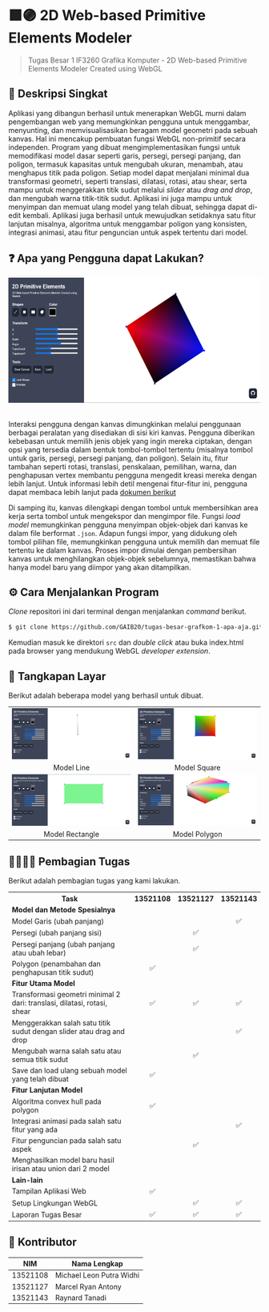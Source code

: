 # 🟩🟣 2D Web-based Primitive Elements Modeler
> Tugas Besar 1 IF3260 Grafika Komputer - 2D Web-based Primitive Elements Modeler Created using WebGL

## 📝 Deskripsi Singkat
Aplikasi yang dibangun berhasil untuk menerapkan WebGL murni dalam pengembangan web yang memungkinkan pengguna untuk menggambar, menyunting, dan memvisualisasikan beragam model geometri pada sebuah kanvas. Hal ini mencakup pembuatan fungsi WebGL non-primitif secara independen. Program yang dibuat mengimplementasikan fungsi untuk memodifikasi model dasar seperti garis, persegi, persegi panjang, dan poligon, termasuk kapasitas untuk mengubah ukuran, menambah, atau menghapus titik pada poligon. Setiap model dapat menjalani minimal dua transformasi geometri, seperti translasi, dilatasi, rotasi, atau shear, serta mampu untuk menggerakkan titik sudut melalui *slider* atau *drag and drop*, dan mengubah warna titik-titik sudut. Aplikasi ini juga mampu untuk menyimpan dan memuat ulang model yang telah dibuat, sehingga dapat di-edit kembali. Aplikasi juga berhasil untuk mewujudkan setidaknya satu fitur lanjutan misalnya, algoritma untuk menggambar poligon yang konsisten, integrasi animasi, atau fitur penguncian untuk aspek tertentu dari model.

## ❓ Apa yang Pengguna dapat Lakukan?
<div align="center">
  <img height="250px" src="./assets/asset1.png" alt=""/>
</div>
<br>

Interaksi pengguna dengan kanvas dimungkinkan melalui penggunaan berbagai peralatan yang disediakan di sisi kiri kanvas. Pengguna diberikan kebebasan untuk memilih jenis objek yang ingin mereka ciptakan, dengan opsi yang tersedia dalam bentuk tombol-tombol tertentu (misalnya tombol untuk garis, persegi, persegi panjang, dan poligon). Selain itu, fitur tambahan seperti rotasi, translasi, penskalaan, pemilihan, warna, dan penghapusan vertex membantu pengguna mengedit kreasi mereka dengan lebih lanjut. Untuk informasi lebih detil mengenai fitur-fitur ini, pengguna dapat membaca lebih lanjut pada [dokumen berikut](https://github.com/GAIB20/tugas-besar-grafkom-1-apa-aja/tree/main/doc/IF3260_Tugas1_K02_G02.pdf)

Di samping itu, kanvas dilengkapi dengan tombol untuk membersihkan area kerja serta tombol untuk mengekspor dan mengimpor file. Fungsi *load model* memungkinkan pengguna menyimpan objek-objek dari kanvas ke dalam file berformat `.json`. Adapun fungsi impor, yang didukung oleh tombol pilihan file, memungkinkan pengguna untuk memilih dan memuat file tertentu ke dalam kanvas. Proses impor dimulai dengan pembersihan kanvas untuk menghilangkan objek-objek sebelumnya, memastikan bahwa hanya model baru yang diimpor yang akan ditampilkan.

## ⚙️ Cara Menjalankan Program
*Clone* repositori ini dari terminal dengan menjalankan *command* berikut.
``` bash
$ git clone https://github.com/GAIB20/tugas-besar-grafkom-1-apa-aja.git
```
Kemudian masuk ke direktori `src` dan *double click* atau buka index.html pada browser yang mendukung WebGL *developer extension*.

## 📸 Tangkapan Layar
Berikut adalah beberapa model yang berhasil untuk dibuat.
<table style="width:100%; text-align:center;">
    <col width="49%">
    <col width="49%">
    <tr>
        <td width="1%" align="center"><img src="./assets/Line.png"/></td>
        <td width="1%" align="center"><img src="./assets/Square.png"/></td>
    </tr>
    <tr>
        <td width="1%" align="center">Model Line</td>
        <td width="1%" align="center">Model Square</td>
    </tr>
    <tr>
        <td width="1%" align="center"><img src="./assets/Rectangle.png"/></td>
        <td width="1%" align="center"><img src="./assets/Polygon.png"/></td>
    </tr>
    <tr>
        <td width="1%" align="center">Model Rectangle</td>
        <td width="1%" align="center">Model Polygon</td>
    </tr>
</table>

## 👨‍👨‍👦‍👦 Pembagian Tugas
Berikut adalah pembagian tugas yang kami lakukan.
<table style="width:100%">
    <col width="70%">
    <col width="10%">
    <col width="10%">
    <col width="10%">
    <tr>
        <th>Task</th>
        <th>13521108</th>
        <th>13521127</th>
        <th>13521143</th>
    </tr>
    <tr id="merged-row">
        <td colspan="4"><b>Model dan Metode Spesialnya</b></td>
    </tr>
    <tr>
        <td>Model Garis (ubah panjang)</td>
        <td></td>
        <td></td>
        <td align="center">✅</td>
    </tr>
    <tr>
        <td>Persegi (ubah panjang sisi)</td>
        <td></td>
        <td align="center">✅</td>
        <td></td>
    </tr>
    <tr>
        <td>Persegi panjang (ubah panjang atau ubah lebar)</td>
        <td></td>
        <td align="center">✅</td>
        <td></td>
    </tr>
    <tr>
        <td>Polygon (penambahan dan penghapusan titik sudut)</td>
        <td align="center">✅</td>
        <td></td>
        <td></td>
    </tr>
    <tr id="merged-row">
        <td colspan="4"><b>Fitur Utama Model</b></td>
    </tr>
    <tr>
        <td>Transformasi geometri minimal 2 dari: translasi, dilatasi, rotasi, shear</td>
        <td align="center">✅</td>
        <td align="center">✅</td>
        <td align="center">✅</td>
    </tr>
    <tr>
        <td>Menggerakkan salah satu titik sudut dengan slider atau drag and drop</td>
        <td></td>
        <td></td>
        <td align="center">✅</td>
    </tr>
    <tr>
        <td>Mengubah warna salah satu atau semua titik sudut</td>
        <td></td>
        <td align="center">✅</td>
        <td></td>
    </tr>
    <tr>
        <td>Save dan load ulang sebuah model yang telah dibuat</td>
        <td align="center">✅</td>
        <td></td>
        <td></td>
    </tr>
    <tr id="merged-row">
        <td colspan="4"><b>Fitur Lanjutan Model</b></td>
    </tr>
    <tr>
        <td>Algoritma convex hull pada polygon</td>
        <td align="center">✅</td>
        <td></td>
        <td></td>
    </tr>
    <tr>
        <td>Integrasi animasi pada salah satu fitur yang ada</td>
        <td></td>
        <td></td>
        <td align="center">✅</td>
    </tr>
    <tr>
        <td>Fitur penguncian pada salah satu aspek</td>
        <td></td>
        <td align="center">✅</td>
        <td></td>
    </tr>
    <tr>
        <td>Menghasilkan model baru hasil irisan atau union dari 2 model</td>
        <td></td>
        <td></td>
        <td></td>
    </tr>
    <tr id="merged-row">
        <td colspan="4"><b>Lain-lain</b></td>
    </tr>
    <tr>
        <td>Tampilan Aplikasi Web</td>
        <td align="center">✅</td>
        <td></td>
        <td></td>
    </tr>
    <tr>
        <td>Setup Lingkungan WebGL</td>
        <td></td>
        <td align="center">✅</td>
        <td align="center">✅</td>
    </tr>
    <tr>
        <td>Laporan Tugas Besar</td>
        <td align="center">✅</td>
        <td align="center">✅</td>
        <td align="center">✅</td>
    </tr>
</table>

## 👏 Kontributor
|NIM|Nama Lengkap|
| :---: | --- |
| 13521108 | Michael Leon Putra Widhi |
| 13521127 | Marcel Ryan Antony |
| 13521143 | Raynard Tanadi |